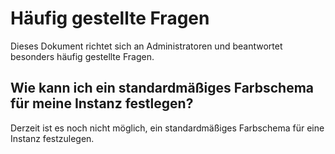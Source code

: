 # Häufig gestellte Fragen
Dieses Dokument richtet sich an Administratoren und beantwortet besonders häufig gestellte Fragen.

## Wie kann ich ein standardmäßiges Farbschema für meine Instanz festlegen?
Derzeit ist es noch nicht möglich, ein standardmäßiges Farbschema für eine Instanz festzulegen.
